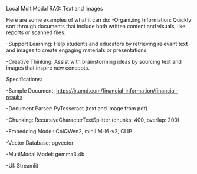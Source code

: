 Local MultiModal RAG: Text and Images

Here are some examples of what it can do:
-Organizing Information: Quickly sort through documents that include both written content and visuals, like reports or scanned files.

-Support Learning: Help students and educators by retrieving relevant text and images to create engaging materials or presentations.

-Creative Thinking: Assist with brainstorming ideas by sourcing text and images that inspire new concepts.

Specifications:

-Sample Document: https://ir.amd.com/financial-information/financial-results

-Document Parser: PyTesseract (text and image from pdf)

-Chunking: RecursiveCharacterTextSplitter (chunks: 400, overlap: 200)

-Embedding Model: ColQWen2, miniLM-l6-v2, CLIP

-Vector Database: pgvector

-MultiModal Model: gemma3:4b

-UI: Streamlit
